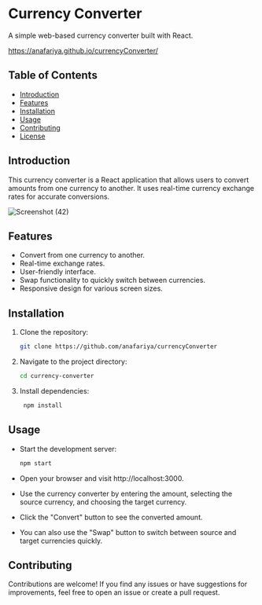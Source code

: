 # Currency Converter

A simple web-based currency converter built with React.

https://anafariya.github.io/currencyConverter/

## Table of Contents

- [Introduction](#introduction)
- [Features](#features)
- [Installation](#installation)
- [Usage](#usage)
- [Contributing](#contributing)
- [License](#license)

## Introduction

This currency converter is a React application that allows users to convert amounts from one currency to another. It uses real-time currency exchange rates for accurate conversions.

![Screenshot (42)](https://github.com/anafariya/currencyConverter/assets/70438803/313609a6-2885-4c78-82f6-c9a5ac6391b8)

## Features

- Convert from one currency to another.
- Real-time exchange rates.
- User-friendly interface.
- Swap functionality to quickly switch between currencies.
- Responsive design for various screen sizes.

## Installation

1. Clone the repository:

   ```bash
   git clone https://github.com/anafariya/currencyConverter

2. Navigate to the project directory:

   ```bash
   cd currency-converter

3. Install dependencies:

   ```bash
    npm install

## Usage
* Start the development server:

    ```bash
    npm start
* Open your browser and visit http://localhost:3000.

* Use the currency converter by entering the amount, selecting the source currency, and choosing the target currency.

* Click the "Convert" button to see the converted amount.

* You can also use the "Swap" button to switch between source and target currencies quickly.

## Contributing
Contributions are welcome! If you find any issues or have suggestions for improvements, feel free to open an issue or create a pull request.
